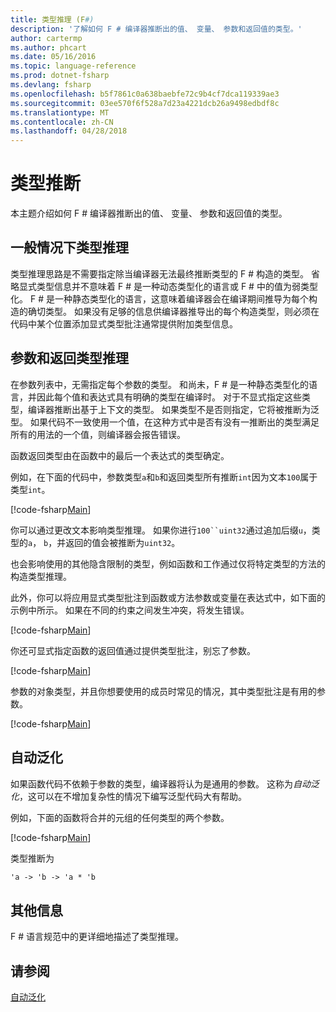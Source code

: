 ```yaml
---
title: 类型推理 (F#)
description: '了解如何 F # 编译器推断出的值、 变量、 参数和返回值的类型。'
author: cartermp
ms.author: phcart
ms.date: 05/16/2016
ms.topic: language-reference
ms.prod: dotnet-fsharp
ms.devlang: fsharp
ms.openlocfilehash: b5f7861c0a638baebfe72c9b4cf7dca119339ae3
ms.sourcegitcommit: 03ee570f6f528a7d23a4221dcb26a9498edbdf8c
ms.translationtype: MT
ms.contentlocale: zh-CN
ms.lasthandoff: 04/28/2018
---
```

# <a name="type-inference"></a>类型推断

本主题介绍如何 F # 编译器推断出的值、 变量、 参数和返回值的类型。

## <a name="type-inference-in-general"></a>一般情况下类型推理
类型推理思路是不需要指定除当编译器无法最终推断类型的 F # 构造的类型。 省略显式类型信息并不意味着 F # 是一种动态类型化的语言或 F # 中的值为弱类型化。 F # 是一种静态类型化的语言，这意味着编译器会在编译期间推导为每个构造的确切类型。 如果没有足够的信息供编译器推导出的每个构造类型，则必须在代码中某个位置添加显式类型批注通常提供附加类型信息。


## <a name="inference-of-parameter-and-return-types"></a>参数和返回类型推理
在参数列表中，无需指定每个参数的类型。 和尚未，F # 是一种静态类型化的语言，并因此每个值和表达式具有明确的类型在编译时。 对于不显式指定这些类型，编译器推断出基于上下文的类型。 如果类型不是否则指定，它将被推断为泛型。 如果代码不一致使用一个值，在这种方式中是否有没有一推断出的类型满足所有的用法的一个值，则编译器会报告错误。

函数返回类型由在函数中的最后一个表达式的类型确定。

例如，在下面的代码中，参数类型`a`和`b`和返回类型所有推断`int`因为文本`100`属于类型`int`。

[!code-fsharp[Main](../../../samples/snippets/fsharp/lang-ref-3/snippet301.fs)]

你可以通过更改文本影响类型推理。 如果你进行`100``uint32`通过追加后缀`u`，类型的`a`， `b`，并返回的值会被推断为`uint32`。

也会影响使用的其他隐含限制的类型，例如函数和工作通过仅将特定类型的方法的构造类型推理。

此外，你可以将应用显式类型批注到函数或方法参数或变量在表达式中，如下面的示例中所示。 如果在不同的约束之间发生冲突，将发生错误。

[!code-fsharp[Main](../../../samples/snippets/fsharp/lang-ref-3/snippet302.fs)]

你还可显式指定函数的返回值通过提供类型批注，别忘了参数。

[!code-fsharp[Main](../../../samples/snippets/fsharp/lang-ref-3/snippet303.fs)]

参数的对象类型，并且你想要使用的成员时常见的情况，其中类型批注是有用的参数。

[!code-fsharp[Main](../../../samples/snippets/fsharp/lang-ref-3/snippet304.fs)]
    
## <a name="automatic-generalization"></a>自动泛化
如果函数代码不依赖于参数的类型，编译器将认为是通用的参数。 这称为*自动泛化*，这可以在不增加复杂性的情况下编写泛型代码大有帮助。

例如，下面的函数将合并的元组的任何类型的两个参数。

[!code-fsharp[Main](../../../samples/snippets/fsharp/lang-ref-3/snippet305.fs)]

类型推断为

```fsharp
'a -> 'b -> 'a * 'b
```

## <a name="additional-information"></a>其他信息
F # 语言规范中的更详细地描述了类型推理。


## <a name="see-also"></a>请参阅
[自动泛化](generics/automatic-generalization.md)
